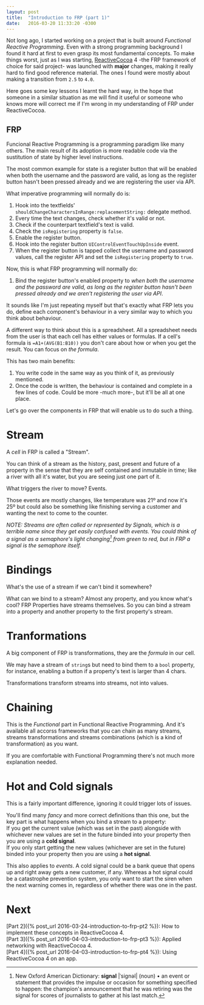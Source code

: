 ```yaml
---
layout: post
title:  "Introduction to FRP (part 1)"
date:   2016-03-20 11:33:20 -0300
---
```


Not long ago, I started working on a project that is built around _Functional Reactive Programming_. Even with a strong programming background I found it hard at first to even grasp its most fundamental concepts. To make things worst, just as I was starting, [ReactiveCocoa](https://github.com/ReactiveCocoa/ReactiveCocoa) 4 -the FRP framework of choice for said project- was launched with **major** changes, making it really hard to find good reference material. The ones I found were mostly about making a transition from `2.5` to `4.0`.

Here goes some key lessons I learnt the hard way, in the hope that someone in a similar situation as me will find it useful or someone who knows more will correct me if I'm wrong in my understanding of FRP under ReactiveCocoa.

## FRP
Funcional Reactive Programming is a programming paradigm like many others. The main result of its adoption is more readable code via the sustitution of state by higher level instructions.

The most common example for state is a register button that will be enabled when both the username and the password are valid, as long as the register button hasn't been pressed already and we are registering the user via API.

What imperative programming will normally do is:  
1. Hook into the textfields' `shouldChangeCharactersInRange:replacementString:` delegate method.  
2. Every time the text changes, check whether it's valid or not.  
3. Check if the counterpart textfield's text is valid.  
4. Check the `isRegistering` property is `false`.  
5. Enable the register button.  
6. Hook into the register button `UIControlEventTouchUpInside` event.  
7. When the register button is tapped collect the username and password values, call the register API and set the `isRegistering` property to `true`.

Now, this is what FRP programming will normally do:  
1. Bind the register button's enabled property to _when both the username and the password are valid, as long as the register button hasn't been pressed already and we aren't registering the user via API_.  

It sounds like I'm just repeating myself but that's exactly what FRP lets you do, define each component's behaviour in a very similar way to which you think about behaviour.

A different way to think about this is a spreadsheet. All a spreadsheet needs from the user is that each cell has either values or formulas. If a cell's formula is `=A1+(AVG(B1:B10))` you don't care about how or when you get the result. You can focus on _the formula_.

This has two main benefits:  
1. You write code in the same way as you think of it, as previously mentioned.  
2. Once the code is written, the behaviour is contained and complete in a few lines of code. Could be more -much more-, but it'll be all at one place.

Let's go over the components in FRP that will enable us to do such a thing.

# Stream
A _cell_ in FRP is called a "Stream".

You can think of a stream as the history, past, present and future of a property in the sense that they are self contained and inmutable in time; like a river with all it's water, but you are seeing just one part of it.

What triggers the river to move? Events.

Those events are mostly changes, like temperature was 21º and now it's 25º but could also be something like finishing serving a customer and wanting the next to come to the counter.

_NOTE: Streams are often called or represented by Signals, which is a terrible name since they get easily confused with events. You could think of a signal as a semaphore's light changing[^1] from green to red, but in FRP a signal is the semaphore itself._

# Bindings
What's the use of a stream if we can't bind it somewhere?

What can we bind to a stream? Almost any property, and you know what's cool? FRP Properties have streams themselves. So you can bind a stream into a property and another property to the first property's stream.

# Tranformations
A big component of FRP is transformations, they are the _formula_ in our cell.

We may have a stream of `string`s but need to bind them to a `bool` property, for instance, enabling a button if a property's text is larger than 4 chars.

Transformations transform streams into streams, not into values.

# Chaining
This is the _Functional_ part in Functional Reactive Programming. And it's available all accorss frameworks that you can chain as many streams, streams transformations and streams combinations (which is a kind of transformation) as you want.

If you are comfortable with Functional Programming there's not much more explanation needed.

# Hot and Cold signals
This is a fairly important difference, ignoring it could trigger lots of issues.

You'll find many _fancy_ and more correct definitions than this one, but the key part is what happens when you bind a stream to a property:  
If you get the current value (which was set in the past) alongside with whichever new values are set in the future binded into your property then you are using a **cold signal**.  
If you only start getting the new values (whichever are set in the future) binded into your property then you are using a **hot signal**.

This also applies to _events_. A cold signal could be a bank queue that opens up and right away gets a new customer, if any. Whereas a hot signal could be a catastrophe prevention system, you only want to start the siren when the next warning comes in, regardless of whether there was one in the past.

# Next
[Part 2]({% post_url 2016-03-24-introduction-to-frp-pt2 %}): How to implement these concepts in ReactiveCocoa 4.  
[Part 3]({% post_url 2016-04-03-introduction-to-frp-pt3 %}): Applied networking with ReactiveCocoa 4.  
[Part 4]({% post_url 2016-04-03-introduction-to-frp-pt4 %}): Using ReactiveCocoa 4 on an app.

[^1]: New Oxford American Dictionary: **signal** \|ˈsiɡnəl\| (noun) • an event or statement that provides the impulse or occasion for something specified to happen: the champion's announcement that he was retiring was the signal for scores of journalists to gather at his last match.




